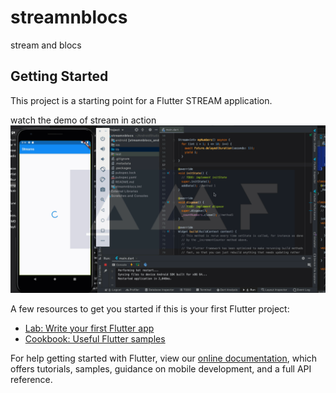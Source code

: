 # streamnblocs

stream and blocs

## Getting Started

This project is a starting point for a Flutter STREAM application.


watch the demo of stream in action
![Demo](https://github.com/iamfel/flutter-streams/blob/main/streamdemoamf.gif)

A few resources to get you started if this is your first Flutter project:

- [Lab: Write your first Flutter app](https://flutter.dev/docs/get-started/codelab)
- [Cookbook: Useful Flutter samples](https://flutter.dev/docs/cookbook)

For help getting started with Flutter, view our
[online documentation](https://flutter.dev/docs), which offers tutorials,
samples, guidance on mobile development, and a full API reference.
